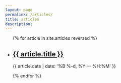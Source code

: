 ```yaml
---
layout: page
permalink: /articles/
title: articles
description: 
---
```


<ul class="post-list">
{% for article in site.articles reversed %}
    <li>
        <h2><a class="article-title" href="{{ article.url | prepend: site.baseurl }}">{{ article.title }}</a></h2>
        <p class="post-meta">{{ article.date | date: '%B %-d, %Y — %H:%M' }}</p>
      </li>
{% endfor %}
</ul>